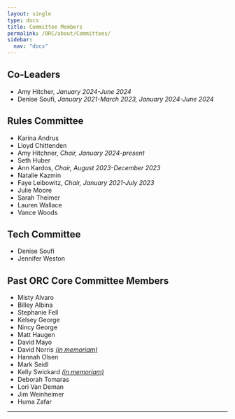 ```yaml
---
layout: single
type: docs
title: Committee Members
permalink: /ORC/about/Committees/
sidebar:
  nav: "docs"
---
```

## Co-Leaders

* Amy Hitcher, _January 2024-June 2024_
* Denise Soufi, _January 2021-March 2023, January 2024-June 2024_

## Rules Committee

* Karina Andrus
* Lloyd Chittenden
* Amy Hitchner, _Chair, January 2024-present_
* Seth Huber
* Ann Kardos, _Chair, August 2023-December 2023_
* Natalie Kazmin
* Faye Leibowitz, _Chair, January 2021-July 2023_
* Julie Moore
* Sarah Theimer
* Lauren Wallace
* Vance Woods

## Tech Committee

* Denise Soufi
* Jennifer Weston

## Past ORC Core Committee Members

* Misty Alvaro
* Billey Albina
* Stephanie Fell
* Kelsey George
* Nincy George
* Matt Haugen
* David Mayo
* David Norris _[(in memoriam)](https://library.stkate.edu/news/remembering-david-norris?fbclid=IwAR0l3huAyb8CLnKW8HrKlyb2VGPaotuaJL46CqSKvrijsExbekpw3GgUj6Q)_
* Hannah Olsen
* Mark Seidl
* Kelly Swickard _[(in memoriam)](https://www.randledablefuneralhome.com/obituaries/Kelly-Swickard-2/#!/Obituary)_
* Deborah Tomaras
* Lori Van Deman
* Jim Weinheimer
* Huma Zafar

---
